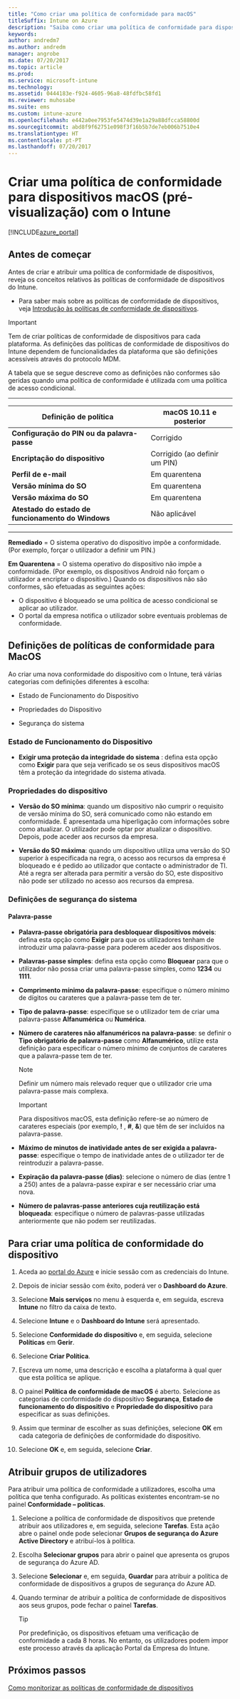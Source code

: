 ```yaml
---
title: "Como criar uma política de conformidade para macOS"
titleSuffix: Intune on Azure
description: "Saiba como criar uma política de conformidade para dispositivos macOS.\""
keywords: 
author: andredm7
ms.author: andredm
manager: angrobe
ms.date: 07/20/2017
ms.topic: article
ms.prod: 
ms.service: microsoft-intune
ms.technology: 
ms.assetid: 0444183e-f924-4605-96a8-48fdfbc58fd1
ms.reviewer: muhosabe
ms.suite: ems
ms.custom: intune-azure
ms.openlocfilehash: e442a0ee7953fe5474d39e1a29a88dfcca58800d
ms.sourcegitcommit: abd8f9f62751e098f3f16b5b7de7eb006b7510e4
ms.translationtype: HT
ms.contentlocale: pt-PT
ms.lasthandoff: 07/20/2017
---
```

# <a name="create-a-device-compliance-policy-for-macos-devices-preview-with-intune"></a>Criar uma política de conformidade para dispositivos macOS (pré-visualização) com o Intune


[!INCLUDE[azure_portal](./includes/azure_portal.md)]

## <a name="before-you-begin"></a>Antes de começar

Antes de criar e atribuir uma política de conformidade de dispositivos, reveja os conceitos relativos às políticas de conformidade de dispositivos do Intune.

- Para saber mais sobre as políticas de conformidade de dispositivos, veja [Introdução às políticas de conformidade de dispositivos](device-compliance.md).

> [!IMPORTANT]
> Tem de criar políticas de conformidade de dispositivos para cada plataforma. As definições das políticas de conformidade de dispositivos do Intune dependem de funcionalidades da plataforma que são definições acessíveis através do protocolo MDM.

A tabela que se segue descreve como as definições não conformes são geridas quando uma política de conformidade é utilizada com uma política de acesso condicional.

-------------------------------


| **Definição de política** | **macOS 10.11 e posterior** |
| --- | --- |
| **Configuração do PIN ou da palavra-passe** | Corrigido |   
| **Encriptação do dispositivo** | Corrigido (ao definir um PIN) |
| **Perfil de e-mail** | Em quarentena |
|**Versão mínima do SO** | Em quarentena |
| **Versão máxima do SO** | Em quarentena |  
| **Atestado do estado de funcionamento do Windows** | Não aplicável |  
----------------------------


**Remediado** = O sistema operativo do dispositivo impõe a conformidade. (Por exemplo, forçar o utilizador a definir um PIN.)

**Em Quarentena** = O sistema operativo do dispositivo não impõe a conformidade. (Por exemplo, os dispositivos Android não forçam o utilizador a encriptar o dispositivo.) Quando os dispositivos não são conformes, são efetuadas as seguintes ações:

- O dispositivo é bloqueado se uma política de acesso condicional se aplicar ao utilizador.
- O portal da empresa notifica o utilizador sobre eventuais problemas de conformidade.

## <a name="macos-compliance-policy-settings"></a>Definições de políticas de conformidade para MacOS

Ao criar uma nova conformidade do dispositivo com o Intune, terá várias categorias com definições diferentes à escolha:

- Estado de Funcionamento do Dispositivo

- Propriedades do Dispositivo

- Segurança do sistema

### <a name="device-health"></a>Estado de Funcionamento do Dispositivo

- **Exigir uma proteção da integridade do sistema** : defina esta opção como **Exigir** para que seja verificado se os seus dispositivos macOS têm a proteção da integridade do sistema ativada.

### <a name="device-properties"></a>Propriedades do dispositivo

- **Versão do SO mínima**: quando um dispositivo não cumprir o requisito de versão mínima do SO, será comunicado como não estando em conformidade. É apresentada uma hiperligação com informações sobre como atualizar. O utilizador pode optar por atualizar o dispositivo. Depois, pode aceder aos recursos da empresa.

- **Versão do SO máxima**: quando um dispositivo utiliza uma versão do SO superior à especificada na regra, o acesso aos recursos da empresa é bloqueado e é pedido ao utilizador que contacte o administrador de TI. Até a regra ser alterada para permitir a versão do SO, este dispositivo não pode ser utilizado no acesso aos recursos da empresa.

### <a name="system-security-settings"></a>Definições de segurança do sistema

#### <a name="password"></a>Palavra-passe

- **Palavra-passe obrigatória para desbloquear dispositivos móveis**: defina esta opção como **Exigir** para que os utilizadores tenham de introduzir uma palavra-passe para poderem aceder aos dispositivos.

- **Palavras-passe simples**: defina esta opção como **Bloquear** para que o utilizador não possa criar uma palavra-passe simples, como **1234** ou **1111**.

- **Comprimento mínimo da palavra-passe**: especifique o número mínimo de dígitos ou carateres que a palavra-passe tem de ter.

- **Tipo de palavra-passe**: especifique se o utilizador tem de criar uma palavra-passe **Alfanumérica** ou **Numérica**.

- **Número de carateres não alfanuméricos na palavra-passe**: se definir o **Tipo obrigatório de palavra-passe** como **Alfanumérico**, utilize esta definição para especificar o número mínimo de conjuntos de carateres que a palavra-passe tem de ter. 

    > [!NOTE]
    > Definir um número mais relevado requer que o utilizador crie uma palavra-passe mais complexa.

    > [!IMPORTANT]
    > Para dispositivos macOS, esta definição refere-se ao número de carateres especiais (por exemplo, **!** , **#**, **&amp;**) que têm de ser incluídos na palavra-passe.

- **Máximo de minutos de inatividade antes de ser exigida a palavra-passe**: especifique o tempo de inatividade antes de o utilizador ter de reintroduzir a palavra-passe.

- **Expiração da palavra-passe (dias)**: selecione o número de dias (entre 1 a 250) antes de a palavra-passe expirar e ser necessário criar uma nova.

- **Número de palavras-passe anteriores cuja reutilização está bloqueada**: especifique o número de palavras-passe utilizadas anteriormente que não podem ser reutilizadas.

## <a name="to-create-a-device-compliance-policy"></a>Para criar uma política de conformidade do dispositivo

1. Aceda ao [portal do Azure](https://portal.azure.com) e inicie sessão com as credenciais do Intune.

2. Depois de iniciar sessão com êxito, poderá ver o **Dashboard do Azure**.

3. Selecione **Mais serviços** no menu à esquerda e, em seguida, escreva **Intune** no filtro da caixa de texto.

4. Selecione **Intune** e o **Dashboard do Intune** será apresentado.

5. Selecione **Conformidade do dispositivo** e, em seguida, selecione **Políticas** em **Gerir**.

6. Selecione **Criar Política**.

7. Escreva um nome, uma descrição e escolha a plataforma à qual quer que esta política se aplique.

8. O painel **Política de conformidade de macOS** é aberto. Selecione as categorias de conformidade do dispositivo **Segurança**, **Estado de funcionamento do dispositivo** e **Propriedade do dispositivo** para especificar as suas definições.

10. Assim que terminar de escolher as suas definições, selecione **OK** em cada categoria de definições de conformidade do dispositivo.

11. Selecione **OK** e, em seguida, selecione **Criar**.

## <a name="assign-user-groups"></a>Atribuir grupos de utilizadores

Para atribuir uma política de conformidade a utilizadores, escolha uma política que tenha configurado. As políticas existentes encontram-se no painel **Conformidade – políticas**.

1. Selecione a política de conformidade de dispositivos que pretende atribuir aos utilizadores e, em seguida, selecione **Tarefas**. Esta ação abre o painel onde pode selecionar **Grupos de segurança do Azure Active Directory** e atribuí-los à política.

2. Escolha **Selecionar grupos** para abrir o painel que apresenta os grupos de segurança do Azure AD.

3. Selecione **Selecionar** e, em seguida, **Guardar** para atribuir a política de conformidade de dispositivos a grupos de segurança do Azure AD.

4. Quando terminar de atribuir a política de conformidade de dispositivos aos seus grupos, pode fechar o painel **Tarefas**.

    > [!TIP]
    > Por predefinição, os dispositivos efetuam uma verificação de conformidade a cada 8 horas. No entanto, os utilizadores podem impor este processo através da aplicação Portal da Empresa do Intune.

## <a name="next-steps"></a>Próximos passos

[Como monitorizar as políticas de conformidade de dispositivos](compliance-policy-monitor.md)
